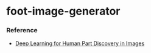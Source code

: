 # foot-image-generator

### Reference

* [Deep Learning for Human Part Discovery in Images](https://lmb.informatik.uni-freiburg.de/Publications/2016/OB16a/oliveira16icra.pdf)
